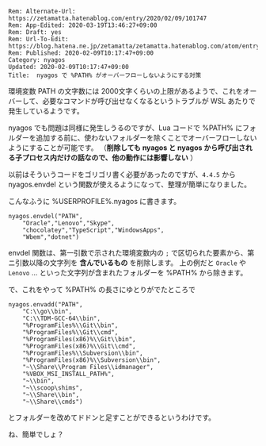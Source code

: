 ```header
Rem: Alternate-Url: https://zetamatta.hatenablog.com/entry/2020/02/09/101747
Rem: App-Edited: 2020-03-19T13:46:27+09:00
Rem: Draft: yes
Rem: Url-To-Edit: https://blog.hatena.ne.jp/zetamatta/zetamatta.hatenablog.com/atom/entry/26006613508881864
Rem: Published: 2020-02-09T10:17:47+09:00
Category: nyagos
Updated: 2020-02-09T10:17:47+09:00
Title:  nyagos で %PATH% がオーバーフローしないようにする対策
```
環境変数 PATH の文字数には 2000文字くらいの上限があるようで、これをオーバーして、必要なコマンドが呼び出せなくなるというトラブルが WSL あたりで発生しているようです。

nyagos でも問題は同様に発生しうるのですが、Lua コードで %PATH% にフォルダーを追加する前に、使わないフォルダーを除くことでオーバーフローしないようにすることが可能です。
（**削除しても nyagos と nyagos から呼び出される子プロセス内だけの話なので、他の動作には影響しない** ）

以前はそういうコードをゴリゴリ書く必要があったのですが、`4.4.5` から nyagos.envdel という関数が使えるようになって、整理が簡単になりました。

こんなふうに %USERPROFILE%\.nyagos に書きます。

```
nyagos.envdel("PATH",
    "Oracle","Lenovo","Skype",
    "chocolatey","TypeScript","WindowsApps",
    "Wbem","dotnet")
```

envdel 関数は、第一引数で示された環境変数内の `;` で区切られた要素から、第ニ引数以降の文字列を **含んでいるもの** を削除します。
上の例だと `Oracle` や `Lenovo` … といった文字列が含まれたフォルダーを %PATH% から除きます。

で、これをやって %PATH% の長さにゆとりがでたところで

```
nyagos.envadd("PATH",
    "C:\\go\\bin",
    "C:\\TDM-GCC-64\\bin",
    "%ProgramFiles%\\Git\\bin",
    "%ProgramFiles%\\Git\\cmd",
    "%ProgramFiles(x86)%\\Git\\bin",
    "%ProgramFiles(x86)%\\Git\\cmd",
    "%ProgramFiles%\\Subversion\\bin",
    "%ProgramFiles(x86)%\\Subversion\\bin",
    "~\\Share\\Program Files\\idmanager",
    "%VBOX_MSI_INSTALL_PATH%",
    "~\\bin",
    "~\\scoop\shims",
    "~\\Share\\bin",
    "~\\Share\\cmds")
```

とフォルダーを改めてドドンと足すことができるというわけです。

ね、簡単でしょ？
